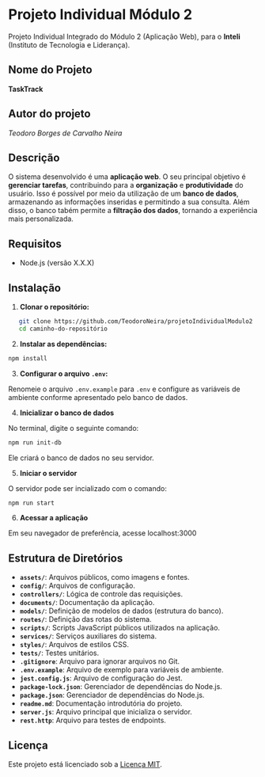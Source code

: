 # Projeto Individual Módulo 2

Projeto Individual Integrado do Módulo 2 (Aplicação Web), para o **Inteli** (Instituto de Tecnologia e Liderança).

## Nome do Projeto

**TaskTrack**

## Autor do projeto

_Teodoro Borges de Carvalho Neira_

## Descrição

O sistema desenvolvido é uma **aplicação web**. O seu principal objetivo é **gerenciar tarefas**, contribuindo para a **organização** e **produtividade** do usuário. Isso é possível por meio da utilização de um **banco de dados**, armazenando as informações inseridas e permitindo a sua consulta. Além disso, o banco tabém permite a **filtração dos dados**, tornando a experiência mais personalizada.

## Requisitos

- Node.js (versão X.X.X)

## Instalação

1. **Clonar o repositório:**

```bash
   git clone https://github.com/TeodoroNeira/projetoIndividualModulo2
   cd caminho-do-repositório
```

2. **Instalar as dependências:**

```bash
npm install
```

3. **Configurar o arquivo `.env`:**

Renomeie o arquivo `.env.example` para `.env` e configure as variáveis de ambiente conforme apresentado pelo banco de dados.

4. **Inicializar o banco de dados**

No terminal, digite o seguinte comando:

```bash
npm run init-db
```

Ele criará o banco de dados no seu servidor.

5. **Iniciar o servidor**

O servidor pode ser incializado com o comando:

```bash
npm run start
```

6. **Acessar a aplicação**

Em seu navegador de preferência, acesse localhost:3000

## Estrutura de Diretórios

- **`assets/`**: Arquivos públicos, como imagens e fontes.
- **`config/`**: Arquivos de configuração.
- **`controllers/`**: Lógica de controle das requisições.
- **`documents/`**: Documentação da aplicação.
- **`models/`**: Definição de modelos de dados (estrutura do banco).
- **`routes/`**: Definição das rotas do sistema.
- **`scripts/`**: Scripts JavaScript públicos utilizados na aplicação.
- **`services/`**: Serviços auxiliares do sistema.
- **`styles/`**: Arquivos de estilos CSS.
- **`tests/`**: Testes unitários.
- **`.gitignore`**: Arquivo para ignorar arquivos no Git.
- **`.env.example`**: Arquivo de exemplo para variáveis de ambiente.
- **`jest.config.js`**: Arquivo de configuração do Jest.
- **`package-lock.json`**: Gerenciador de dependências do Node.js.
- **`package.json`**: Gerenciador de dependências do Node.js.
- **`readme.md`**: Documentação introdutória do projeto.
- **`server.js`**: Arquivo principal que inicializa o servidor.
- **`rest.http`**: Arquivo para testes de endpoints.

## Licença

Este projeto está licenciado sob a [Licença MIT](LICENSE).
